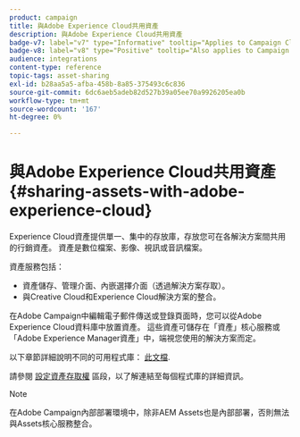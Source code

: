```yaml
---
product: campaign
title: 與Adobe Experience Cloud共用資產
description: 與Adobe Experience Cloud共用資產
badge-v7: label="v7" type="Informative" tooltip="Applies to Campaign Classic v7"
badge-v8: label="v8" type="Positive" tooltip="Also applies to Campaign v8"
audience: integrations
content-type: reference
topic-tags: asset-sharing
exl-id: b28aa5a5-afba-458b-8a85-375493c6c836
source-git-commit: 6dc6aeb5adeb82d527b39a05ee70a9926205ea0b
workflow-type: tm+mt
source-wordcount: '167'
ht-degree: 0%

---
```


# 與Adobe Experience Cloud共用資產{#sharing-assets-with-adobe-experience-cloud}



Experience Cloud資產提供單一、集中的存放庫，存放您可在各解決方案間共用的行銷資產。 資產是數位檔案、影像、視訊或音訊檔案。

資產服務包括：

* 資產儲存、管理介面、內嵌選擇介面（透過解決方案存取）。
* 與Creative Cloud和Experience Cloud解決方案的整合。

在Adobe Campaign中編輯電子郵件傳送或登錄頁面時，您可以從Adobe Experience Cloud資料庫中放置資產。 這些資產可儲存在「資產」核心服務或「Adobe Experience Manager資產」中，端視您使用的解決方案而定。

以下章節詳細說明不同的可用程式庫： [此文檔](https://experienceleague.adobe.com/docs/core-services/interface/assets/experience-cloud-assets.html).

請參閱 [設定資產存取權](../../integrations/using/configuring-access-to-assets.md) 區段，以了解連結至每個程式庫的詳細資訊。

>[!NOTE]
>
>在Adobe Campaign內部部署環境中，除非AEM Assets也是內部部署，否則無法與Assets核心服務整合。
